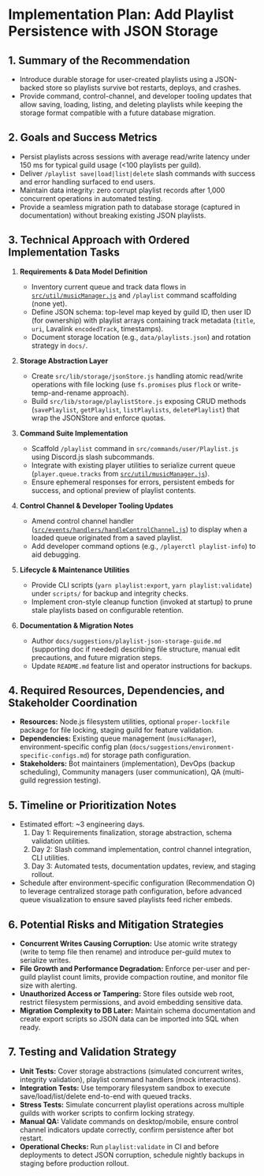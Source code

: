 # Implementation Plan: Add Playlist Persistence with JSON Storage

## 1. Summary of the Recommendation
- Introduce durable storage for user-created playlists using a JSON-backed store so playlists survive bot restarts, deploys, and crashes.
- Provide command, control-channel, and developer tooling updates that allow saving, loading, listing, and deleting playlists while keeping the storage format compatible with a future database migration.

## 2. Goals and Success Metrics
- Persist playlists across sessions with average read/write latency under 150 ms for typical guild usage (<100 playlists per guild).
- Deliver `/playlist save|load|list|delete` slash commands with success and error handling surfaced to end users.
- Maintain data integrity: zero corrupt playlist records after 1,000 concurrent operations in automated testing.
- Provide a seamless migration path to database storage (captured in documentation) without breaking existing JSON playlists.

## 3. Technical Approach with Ordered Implementation Tasks
1. **Requirements & Data Model Definition**
   - Inventory current queue and track data flows in [`src/util/musicManager.js`](src/util/musicManager.js:1) and `/playlist` command scaffolding (none yet).
   - Define JSON schema: top-level map keyed by guild ID, then user ID (for ownership) with playlist arrays containing track metadata (`title`, `uri`, Lavalink `encodedTrack`, timestamps).
   - Document storage location (e.g., `data/playlists.json`) and rotation strategy in `docs/`.

2. **Storage Abstraction Layer**
   - Create `src/lib/storage/jsonStore.js` handling atomic read/write operations with file locking (use `fs.promises` plus `flock` or write-temp-and-rename approach).
   - Build `src/lib/storage/playlistStore.js` exposing CRUD methods (`savePlaylist`, `getPlaylist`, `listPlaylists`, `deletePlaylist`) that wrap the JSONStore and enforce quotas.

3. **Command Suite Implementation**
   - Scaffold `/playlist` command in `src/commands/user/Playlist.js` using Discord.js slash subcommands.
   - Integrate with existing player utilities to serialize current queue (`player.queue.tracks` from [`src/util/musicManager.js`](src/util/musicManager.js:1)).
   - Ensure ephemeral responses for errors, persistent embeds for success, and optional preview of playlist contents.

4. **Control Channel & Developer Tooling Updates**
   - Amend control channel handler ([`src/events/handlers/handleControlChannel.js`](src/events/handlers/handleControlChannel.js:1)) to display when a loaded queue originated from a saved playlist.
   - Add developer command options (e.g., `/playerctl playlist-info`) to aid debugging.

5. **Lifecycle & Maintenance Utilities**
   - Provide CLI scripts (`yarn playlist:export`, `yarn playlist:validate`) under `scripts/` for backup and integrity checks.
   - Implement cron-style cleanup function (invoked at startup) to prune stale playlists based on configurable retention.

6. **Documentation & Migration Notes**
   - Author `docs/suggestions/playlist-json-storage-guide.md` (supporting doc if needed) describing file structure, manual edit precautions, and future migration steps.
   - Update `README.md` feature list and operator instructions for backups.

## 4. Required Resources, Dependencies, and Stakeholder Coordination
- **Resources:** Node.js filesystem utilities, optional `proper-lockfile` package for file locking, staging guild for feature validation.
- **Dependencies:** Existing queue management (`musicManager`), environment-specific config plan (`docs/suggestions/environment-specific-configs.md`) for storage path configuration.
- **Stakeholders:** Bot maintainers (implementation), DevOps (backup scheduling), Community managers (user communication), QA (multi-guild regression testing).

## 5. Timeline or Prioritization Notes
- Estimated effort: ~3 engineering days.
  1. Day 1: Requirements finalization, storage abstraction, schema validation utilities.
  2. Day 2: Slash command implementation, control channel integration, CLI utilities.
  3. Day 3: Automated tests, documentation updates, review, and staging rollout.
- Schedule after environment-specific configuration (Recommendation O) to leverage centralized storage path configuration, before advanced queue visualization to ensure saved playlists feed richer embeds.

## 6. Potential Risks and Mitigation Strategies
- **Concurrent Writes Causing Corruption:** Use atomic write strategy (write to temp file then rename) and introduce per-guild mutex to serialize writes.
- **File Growth and Performance Degradation:** Enforce per-user and per-guild playlist count limits, provide compaction routine, and monitor file size with alerting.
- **Unauthorized Access or Tampering:** Store files outside web root, restrict filesystem permissions, and avoid embedding sensitive data.
- **Migration Complexity to DB Later:** Maintain schema documentation and create export scripts so JSON data can be imported into SQL when ready.

## 7. Testing and Validation Strategy
- **Unit Tests:** Cover storage abstractions (simulated concurrent writes, integrity validation), playlist command handlers (mock interactions).
- **Integration Tests:** Use temporary filesystem sandbox to execute save/load/list/delete end-to-end with queued tracks.
- **Stress Tests:** Simulate concurrent playlist operations across multiple guilds with worker scripts to confirm locking strategy.
- **Manual QA:** Validate commands on desktop/mobile, ensure control channel indicators update correctly, confirm persistence after bot restart.
- **Operational Checks:** Run `playlist:validate` in CI and before deployments to detect JSON corruption, schedule nightly backups in staging before production rollout.
